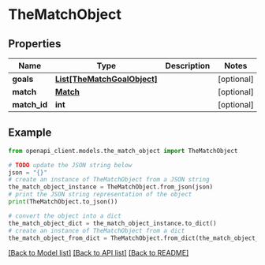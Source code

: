 # TheMatchObject


## Properties

Name | Type | Description | Notes
------------ | ------------- | ------------- | -------------
**goals** | [**List[TheMatchGoalObject]**](TheMatchGoalObject.md) |  | [optional] 
**match** | [**Match**](Match.md) |  | [optional] 
**match_id** | **int** |  | [optional] 

## Example

```python
from openapi_client.models.the_match_object import TheMatchObject

# TODO update the JSON string below
json = "{}"
# create an instance of TheMatchObject from a JSON string
the_match_object_instance = TheMatchObject.from_json(json)
# print the JSON string representation of the object
print(TheMatchObject.to_json())

# convert the object into a dict
the_match_object_dict = the_match_object_instance.to_dict()
# create an instance of TheMatchObject from a dict
the_match_object_from_dict = TheMatchObject.from_dict(the_match_object_dict)
```
[[Back to Model list]](../README.md#documentation-for-models) [[Back to API list]](../README.md#documentation-for-api-endpoints) [[Back to README]](../README.md)


